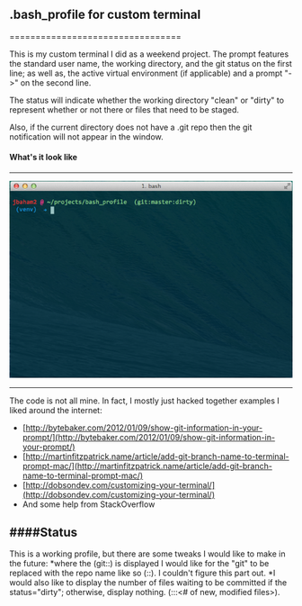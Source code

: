 ## .bash_profile for custom terminal
=================================

This is my custom terminal I did as a weekend project. The prompt features the standard user name, the working directory, and the git status on the first line; as well as, the active virtual environment (if applicable) and a prompt "->" on the second line. 

The status will indicate whether the working directory "clean" or "dirty" to represent whether or not there or files that need to be staged. 

Also, if the current directory does not have a .git repo then the git notification will not appear in the window. 


#### What's it look like
-------------------


![Terminal Screenshot](https://github.com/jbaham2/bash_profile/blob/master/images/Screen%20Shot%202014-11-02%20at%205.41.22%20PM.png)

-----------------

The code is not all mine. In fact, I mostly just hacked together examples I liked around the internet:

* [http://bytebaker.com/2012/01/09/show-git-information-in-your-prompt/](http://bytebaker.com/2012/01/09/show-git-information-in-your-prompt/)
* [http://martinfitzpatrick.name/article/add-git-branch-name-to-terminal-prompt-mac/](http://martinfitzpatrick.name/article/add-git-branch-name-to-terminal-prompt-mac/)
* [http://dobsondev.com/customizing-your-terminal/](http://dobsondev.com/customizing-your-terminal/)
* And some help from StackOverflow



####Status
------

This is a working profile, but there are some tweaks I would like to make in the future:
*where the (git:<branch>:<status>) is displayed I would like for the "git" to be replaced with the repo name like so (<repo name>:<branch>:<status>). I couldn't figure this part out. 
*I would also like to display the number of files waiting to be committed if the status="dirty"; otherwise, display nothing. (<repe>:<branch>:<status>:<# of new, modified files>).



